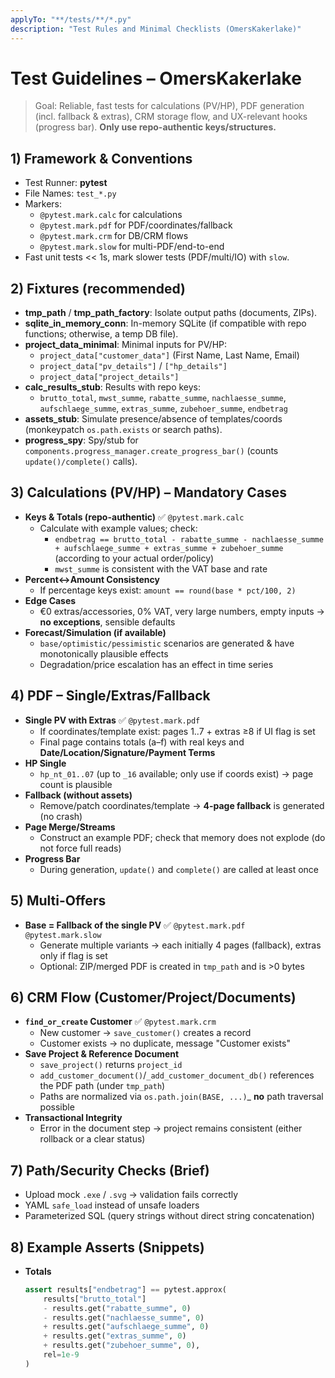 ```yaml
---
applyTo: "**/tests/**/*.py"
description: "Test Rules and Minimal Checklists (OmersKakerlake)"
---
```


# Test Guidelines – OmersKakerlake

> Goal: Reliable, fast tests for calculations (PV/HP), PDF generation (incl. fallback & extras),
> CRM storage flow, and UX-relevant hooks (progress bar). **Only use repo-authentic keys/structures.**

## 1) Framework & Conventions
- Test Runner: **pytest**
- File Names: `test_*.py`
- Markers:
  - `@pytest.mark.calc` for calculations
  - `@pytest.mark.pdf` for PDF/coordinates/fallback
  - `@pytest.mark.crm` for DB/CRM flows
  - `@pytest.mark.slow` for multi-PDF/end-to-end
- Fast unit tests << 1s, mark slower tests (PDF/multi/IO) with `slow`.

## 2) Fixtures (recommended)
- **tmp_path** / **tmp_path_factory**: Isolate output paths (documents, ZIPs).
- **sqlite_in_memory_conn**: In-memory SQLite (if compatible with repo functions; otherwise, a temp DB file).
- **project_data_minimal**: Minimal inputs for PV/HP:
  - `project_data["customer_data"]` (First Name, Last Name, Email)
  - `project_data["pv_details"]` / `["hp_details"]`
  - `project_data["project_details"]`
- **calc_results_stub**: Results with repo keys:
  - `brutto_total`, `mwst_summe`, `rabatte_summe`, `nachlaesse_summe`,
    `aufschlaege_summe`, `extras_summe`, `zubehoer_summe`, `endbetrag`
- **assets_stub**: Simulate presence/absence of templates/coords (monkeypatch `os.path.exists` or search paths).
- **progress_spy**: Spy/stub for `components.progress_manager.create_progress_bar()` (counts `update()/complete()` calls).

## 3) Calculations (PV/HP) – Mandatory Cases
- **Keys & Totals (repo-authentic)** ✅ `@pytest.mark.calc`
  - Calculate with example values; check:
    - `endbetrag == brutto_total - rabatte_summe - nachlaesse_summe + aufschlaege_summe + extras_summe + zubehoer_summe` (according to your actual order/policy)
    - `mwst_summe` is consistent with the VAT base and rate
- **Percent↔Amount Consistency**
  - If percentage keys exist: `amount == round(base * pct/100, 2)`
- **Edge Cases**
  - €0 extras/accessories, 0% VAT, very large numbers, empty inputs → **no exceptions**, sensible defaults
- **Forecast/Simulation (if available)**
  - `base/optimistic/pessimistic` scenarios are generated & have monotonically plausible effects
  - Degradation/price escalation has an effect in time series

## 4) PDF – Single/Extras/Fallback
- **Single PV with Extras** ✅ `@pytest.mark.pdf`
  - If coordinates/template exist: pages 1..7 + extras ≥8 if UI flag is set
  - Final page contains totals (a–f) with real keys and **Date/Location/Signature/Payment Terms**
- **HP Single**
  - `hp_nt_01..07` (up to `_16` available; only use if coords exist) → page count is plausible
- **Fallback (without assets)**
  - Remove/patch coordinates/template → **4-page fallback** is generated (no crash)
- **Page Merge/Streams**
  - Construct an example PDF; check that memory does not explode (do not force full reads)
- **Progress Bar**
  - During generation, `update()` and `complete()` are called at least once

## 5) Multi-Offers
- **Base = Fallback of the single PV** ✅ `@pytest.mark.pdf @pytest.mark.slow`
  - Generate multiple variants → each initially 4 pages (fallback), extras only if flag is set
  - Optional: ZIP/merged PDF is created in `tmp_path` and is >0 bytes

## 6) CRM Flow (Customer/Project/Documents)
- **`find_or_create` Customer** ✅ `@pytest.mark.crm`
  - New customer → `save_customer()` creates a record
  - Customer exists → no duplicate, message "Customer exists"
- **Save Project & Reference Document**
  - `save_project()` returns `project_id`
  - `add_customer_document()`/`_add_customer_document_db()` references the PDF path (under `tmp_path`)
  - Paths are normalized via `os.path.join(BASE, ...)`_ **no** path traversal possible
- **Transactional Integrity**
  - Error in the document step → project remains consistent (either rollback or a clear status)

## 7) Path/Security Checks (Brief)
- Upload mock `.exe` / `.svg` → validation fails correctly
- YAML `safe_load` instead of unsafe loaders
- Parameterized SQL (query strings without direct string concatenation)

## 8) Example Asserts (Snippets)
- **Totals**
  ```python
  assert results["endbetrag"] == pytest.approx(
      results["brutto_total"]
      - results.get("rabatte_summe", 0)
      - results.get("nachlaesse_summe", 0)
      + results.get("aufschlaege_summe", 0)
      + results.get("extras_summe", 0)
      + results.get("zubehoer_summe", 0),
      rel=1e-9
  )